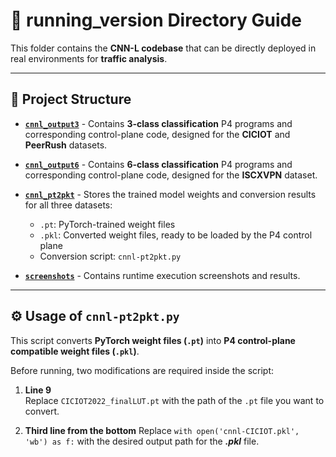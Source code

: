 # 📘 running_version Directory Guide

This folder contains the **CNN-L codebase** that can be directly deployed in real environments for **traffic analysis**.

---

## 📂 Project Structure

- [**`cnnl_output3`**](./cnnl_output3/) - Contains **3-class classification** P4 programs and corresponding control-plane code, designed for the **CICIOT** and **PeerRush** datasets.

- [**`cnnl_output6`**](./cnnl_output6/) - Contains **6-class classification** P4 programs and corresponding control-plane code, designed for the **ISCXVPN** dataset.

- [**`cnnl_pt2pkt`**](./cnnl_pt2pkt/) - Stores the trained model weights and conversion results for all three datasets:  
  - `.pt`: PyTorch-trained weight files  
  - `.pkl`: Converted weight files, ready to be loaded by the P4 control plane  
  - Conversion script: `cnnl-pt2pkt.py`

- [**`screenshots`**](./screenshots/) - Contains runtime execution screenshots and results.

---

## ⚙️ Usage of `cnnl-pt2pkt.py`

This script converts **PyTorch weight files (`.pt`)** into **P4 control-plane compatible weight files (`.pkl`)**.

Before running, two modifications are required inside the script:

1. **Line 9**  
    Replace ```CICIOT2022_finalLUT.pt``` with the path of the ```.pt``` file you want to convert.

2. **Third line from the bottom**
    Replace ```with open('cnnl-CICIOT.pkl', 'wb') as f:``` with the desired output path for the ***.pkl*** file.
